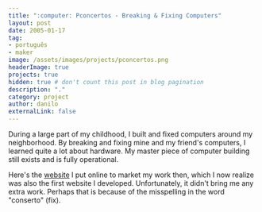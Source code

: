 ```yaml
---
title: ":computer: Pconcertos - Breaking & Fixing Computers"
layout: post
date: 2005-01-17
tag:
- português
- maker
image: /assets/images/projects/pconcertos.png
headerImage: true
projects: true
hidden: true # don't count this post in blog pagination
description: "."
category: project
author: danilo
externalLink: false
---
```


During a large part of my childhood, I built and fixed computers around my neighborhood. By breaking and fixing mine and my friend's computers, I learned quite a lot about hardware. My master piece of computer building still exists and is fully operational.

Here's the [website](https://sites.google.com/site/pconcertos/) I put online to market my work then, which I now realize was also the first website I developed. Unfortunately, it didn't bring me any extra work. Perhaps that is because of the misspelling in the word "conserto" (fix).
